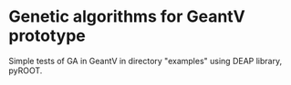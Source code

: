 Genetic algorithms for GeantV prototype
========
Simple tests of GA in GeantV in directory "examples" using DEAP library, pyROOT.
